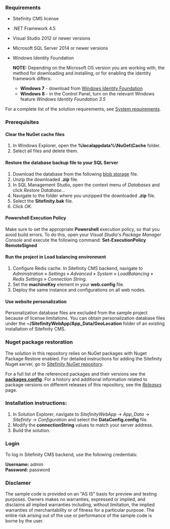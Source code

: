  ### **Requirements**
 
- Sitefinity CMS license
- .NET Framework 4.5
- Visual Studio 2012 or newer versions
- Microsoft SQL Server 2014 or newer versions
- Windows Identity Foundation

  **NOTE:** Depending on the Microsoft OS version you are working with, the method for downloading and installing, or for  enabling the   identity framework differs:
  - **Windows 7**  - download from  [Windows Identity Foundation](http://www.microsoft.com/en-us/download/details.aspx?id=17331)
  - **Windows 8**  - in the Control Panel, turn on the relevant Windows feature *Windows Identity Foundation 3.5*

For a complete list of the solution requirements, see [System requirements](http://docs.sitefinity.com/system-requirements).

### **Prerequisites**

<h4>Clear the NuGet cache files</h4>

1. In Windows Explorer, open the  **%localappdata%\NuGet\Cache**  folder.
2. Select all files and delete them.

<h4>Restore the database backup file to your SQL Server</h4>

1. Download the database from the following [blob storage](https://sitefinitycistorage.blob.core.windows.net/performance-whitepaper/Sitefinity_10.1.6500.0.zip) file.
2. Unzip the downloaded **.zip** file.
3. In SQL Management Studio, open the context menu of _Databases_ and click _Restore Database..._
4. Navigate to the folder where you unzipped the downloaded **.zip** file.
5. Select the **Sitefinity.bak** file.
6. Click _OK_.

<h4>Powershell Execution Policy</h4>

Make sure to set the appropriate **Powershell** execution policy, so that you avoid build errors. To do this, open your _Visual Studio_&#39;s _Package Manager Console_ and execute the following command:
**Set-ExecutionPolicy RemoteSigned**

<h4>Run the project in Load balancing environment</h4>

1. Configure Redis cache.
In Sitefinity CMS backend, navigate to *Administration* » *Settings* » *Advanced* » *System* » *LoadBalancing* » *Redis Settings* » *Connection String*.
2. Set the **machineKey** element in your **web.config** file.
3. Deploy the same instance and configurations on all web nodes.

<h4>Use website personalization</h4>

Personalization database files are excluded from the sample project because of license limitations. You can obtain personalization database files under the **~/SitefinityWebApp/App_Data/GeoLocation** folder of an existing installation of Sitefinity CMS.

### **Nuget package restoration**

The solution in this repository relies on NuGet packages with Nuget Package Restore enabled.
For detailed instructions for adding the Sitefinity Nuget server, go to [Sitefinity NuGet repository](http://nuget.sitefinity.com/#/home).

For a full list of the referenced packages and their versions see the [**packages.config**](https://github.com/Sitefinity/performance-whitepaper-webapp/blob/master/packages.config).
For a history and additional information related to package versions on different releases of this repository, see the [*Releases*](https://github.com/Sitefinity/performance-whitepaper-webapp/releases) page.

### **Installation instructions:**

1. In Solution Explorer, navigate to _SitefinityWebApp_ -&gt; _App\_Data_ -&gt; _Sitefinity_ -&gt; _Configuration_ and select the  **DataConfig.config**  file.
2. Modify the **connectionString** values to match your server address.
3. Build the solution.

### **Login**

To log in Sitefinity CMS backend, use the following credentials:

**Username:**  admin  
**Password:**  password

### **Disclamer**

The sample code is provided on an "AS IS" basis for preview and testing purposes. Owners makes no warranties, expressed or implied, and disclaims all implied warranties including, without limitation, the implied warranties of merchantability or of fitness for a particular purpose. The entire risk arising out of the use or performance of the sample code is borne by the user. 
